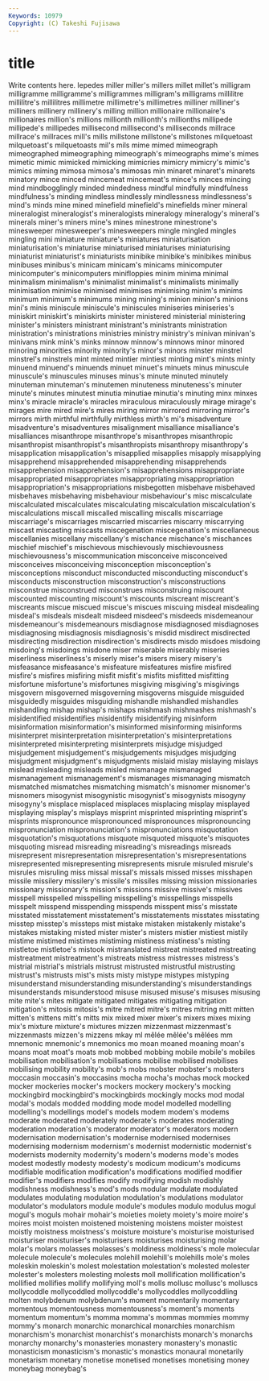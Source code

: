 ```yaml
---
Keywords: 10979 
Copyright: (C) Takeshi Fujisawa
---
```


# title

Write contents here.
lepedes miller miller's millers millet
millet's milligram milligramme milligramme's milligrammes milligram's milligrams millilitre millilitre's millilitres
millimetre millimetre's millimetres milliner milliner's milliners millinery millinery's milling million
millionaire millionaire's millionaires million's millions millionth millionth's millionths millipede millipede's
millipedes millisecond millisecond's milliseconds millrace millrace's millraces mill's mills millstone
millstone's millstones milquetoast milquetoast's milquetoasts mil's mils mime mimed mimeograph
mimeographed mimeographing mimeograph's mimeographs mime's mimes mimetic mimic mimicked mimicking
mimicries mimicry mimicry's mimic's mimics miming mimosa mimosa's mimosas min
minaret minaret's minarets minatory mince minced mincemeat mincemeat's mince's minces
mincing mind mindbogglingly minded mindedness mindful mindfully mindfulness mindfulness's minding
mindless mindlessly mindlessness mindlessness's mind's minds mine mined minefield minefield's
minefields miner mineral mineralogist mineralogist's mineralogists mineralogy mineralogy's mineral's minerals
miner's miners mine's mines minestrone minestrone's minesweeper minesweeper's minesweepers mingle
mingled mingles mingling mini miniature miniature's miniatures miniaturisation miniaturisation's miniaturise
miniaturised miniaturises miniaturising miniaturist miniaturist's miniaturists minibike minibike's minibikes minibus
minibuses minibus's minicam minicam's minicams minicomputer minicomputer's minicomputers minifloppies minim
minima minimal minimalism minimalism's minimalist minimalist's minimalists minimally minimisation minimise
minimised minimises minimising minim's minims minimum minimum's minimums mining mining's
minion minion's minions mini's minis miniscule miniscule's miniscules miniseries miniseries's
miniskirt miniskirt's miniskirts minister ministered ministerial ministering minister's ministers ministrant
ministrant's ministrants ministration ministration's ministrations ministries ministry ministry's minivan minivan's
minivans mink mink's minks minnow minnow's minnows minor minored minoring
minorities minority minority's minor's minors minster minstrel minstrel's minstrels mint
minted mintier mintiest minting mint's mints minty minuend minuend's minuends
minuet minuet's minuets minus minuscule minuscule's minuscules minuses minus's minute
minuted minutely minuteman minuteman's minutemen minuteness minuteness's minuter minute's minutes
minutest minutia minutiae minutia's minuting minx minxes minx's miracle miracle's
miracles miraculous miraculously mirage mirage's mirages mire mired mire's mires
miring mirror mirrored mirroring mirror's mirrors mirth mirthful mirthfully mirthless
mirth's mi's misadventure misadventure's misadventures misalignment misalliance misalliance's misalliances misanthrope
misanthrope's misanthropes misanthropic misanthropist misanthropist's misanthropists misanthropy misanthropy's misapplication misapplication's
misapplied misapplies misapply misapplying misapprehend misapprehended misapprehending misapprehends misapprehension misapprehension's
misapprehensions misappropriate misappropriated misappropriates misappropriating misappropriation misappropriation's misappropriations misbegotten misbehave
misbehaved misbehaves misbehaving misbehaviour misbehaviour's misc miscalculate miscalculated miscalculates miscalculating
miscalculation miscalculation's miscalculations miscall miscalled miscalling miscalls miscarriage miscarriage's miscarriages
miscarried miscarries miscarry miscarrying miscast miscasting miscasts miscegenation miscegenation's miscellaneous
miscellanies miscellany miscellany's mischance mischance's mischances mischief mischief's mischievous mischievously
mischievousness mischievousness's miscommunication misconceive misconceived misconceives misconceiving misconception misconception's misconceptions
misconduct misconducted misconducting misconduct's misconducts misconstruction misconstruction's misconstructions misconstrue misconstrued
misconstrues misconstruing miscount miscounted miscounting miscount's miscounts miscreant miscreant's miscreants
miscue miscued miscue's miscues miscuing misdeal misdealing misdeal's misdeals misdealt
misdeed misdeed's misdeeds misdemeanour misdemeanour's misdemeanours misdiagnose misdiagnosed misdiagnoses misdiagnosing
misdiagnosis misdiagnosis's misdid misdirect misdirected misdirecting misdirection misdirection's misdirects misdo
misdoes misdoing misdoing's misdoings misdone miser miserable miserably miseries miserliness
miserliness's miserly miser's misers misery misery's misfeasance misfeasance's misfeature misfeatures
misfire misfired misfire's misfires misfiring misfit misfit's misfits misfitted misfitting
misfortune misfortune's misfortunes misgiving misgiving's misgivings misgovern misgoverned misgoverning misgoverns
misguide misguided misguidedly misguides misguiding mishandle mishandled mishandles mishandling mishap
mishap's mishaps mishmash mishmashes mishmash's misidentified misidentifies misidentify misidentifying misinform
misinformation misinformation's misinformed misinforming misinforms misinterpret misinterpretation misinterpretation's misinterpretations misinterpreted
misinterpreting misinterprets misjudge misjudged misjudgement misjudgement's misjudgements misjudges misjudging misjudgment
misjudgment's misjudgments mislaid mislay mislaying mislays mislead misleading misleads misled
mismanage mismanaged mismanagement mismanagement's mismanages mismanaging mismatch mismatched mismatches mismatching
mismatch's misnomer misnomer's misnomers misogynist misogynistic misogynist's misogynists misogyny misogyny's
misplace misplaced misplaces misplacing misplay misplayed misplaying misplay's misplays misprint
misprinted misprinting misprint's misprints mispronounce mispronounced mispronounces mispronouncing mispronunciation mispronunciation's
mispronunciations misquotation misquotation's misquotations misquote misquoted misquote's misquotes misquoting misread
misreading misreading's misreadings misreads misrepresent misrepresentation misrepresentation's misrepresentations misrepresented misrepresenting
misrepresents misrule misruled misrule's misrules misruling miss missal missal's missals
missed misses misshapen missile missilery missilery's missile's missiles missing mission
missionaries missionary missionary's mission's missions missive missive's missives misspell misspelled
misspelling misspelling's misspellings misspells misspelt misspend misspending misspends misspent miss's
misstate misstated misstatement misstatement's misstatements misstates misstating misstep misstep's missteps
mist mistake mistaken mistakenly mistake's mistakes mistaking misted mister mister's
misters mistier mistiest mistily mistime mistimed mistimes mistiming mistiness mistiness's
misting mistletoe mistletoe's mistook mistranslated mistreat mistreated mistreating mistreatment mistreatment's
mistreats mistress mistresses mistress's mistrial mistrial's mistrials mistrust mistrusted mistrustful
mistrusting mistrust's mistrusts mist's mists misty mistype mistypes mistyping misunderstand
misunderstanding misunderstanding's misunderstandings misunderstands misunderstood misuse misused misuse's misuses misusing
mite mite's mites mitigate mitigated mitigates mitigating mitigation mitigation's mitosis
mitosis's mitre mitred mitre's mitres mitring mitt mitten mitten's mittens
mitt's mitts mix mixed mixer mixer's mixers mixes mixing mix's
mixture mixture's mixtures mizzen mizzenmast mizzenmast's mizzenmasts mizzen's mizzens mkay
ml mêlée mêlée's mêlées mm mnemonic mnemonic's mnemonics mo moan
moaned moaning moan's moans moat moat's moats mob mobbed mobbing
mobile mobile's mobiles mobilisation mobilisation's mobilisations mobilise mobilised mobilises mobilising
mobility mobility's mob's mobs mobster mobster's mobsters moccasin moccasin's moccasins
mocha mocha's mochas mock mocked mocker mockeries mocker's mockers mockery
mockery's mocking mockingbird mockingbird's mockingbirds mockingly mocks mod modal modal's
modals modded modding mode model modelled modelling modelling's modellings model's
models modem modem's modems moderate moderated moderately moderate's moderates moderating
moderation moderation's moderator moderator's moderators modern modernisation modernisation's modernise modernised
modernises modernising modernism modernism's modernist modernistic modernist's modernists modernity modernity's
modern's moderns mode's modes modest modestly modesty modesty's modicum modicum's
modicums modifiable modification modification's modifications modified modifier modifier's modifiers modifies
modify modifying modish modishly modishness modishness's mod's mods modular modulate
modulated modulates modulating modulation modulation's modulations modulator modulator's modulators module
module's modules modulo modulus mogul mogul's moguls mohair mohair's moieties
moiety moiety's moire moire's moires moist moisten moistened moistening moistens
moister moistest moistly moistness moistness's moisture moisture's moisturise moisturised moisturiser
moisturiser's moisturisers moisturises moisturising molar molar's molars molasses molasses's moldiness
moldiness's mole molecular molecule molecule's molecules molehill molehill's molehills mole's
moles moleskin moleskin's molest molestation molestation's molested molester molester's molesters
molesting molests moll mollification mollification's mollified mollifies mollify mollifying moll's
molls mollusc mollusc's molluscs mollycoddle mollycoddled mollycoddle's mollycoddles mollycoddling molten
molybdenum molybdenum's moment momentarily momentary momentous momentousness momentousness's moment's moments
momentum momentum's momma momma's mommas mommies mommy mommy's monarch monarchic
monarchical monarchies monarchism monarchism's monarchist monarchist's monarchists monarch's monarchs monarchy
monarchy's monasteries monastery monastery's monastic monasticism monasticism's monastic's monastics monaural
monetarily monetarism monetary monetise monetised monetises monetising money moneybag moneybag's
